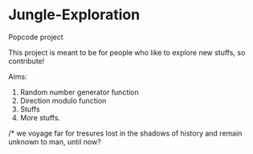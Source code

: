 # Jungle-Exploration
Popcode project

This project is meant to be for people who like to explore new stuffs, so contribute!

Aims:
1. Random number generator function
2. Direction modulo function
3. Stuffs
4. More stuffs.

/* we voyage far for tresures lost in the shadows of history and remain unknown to man, until now?
